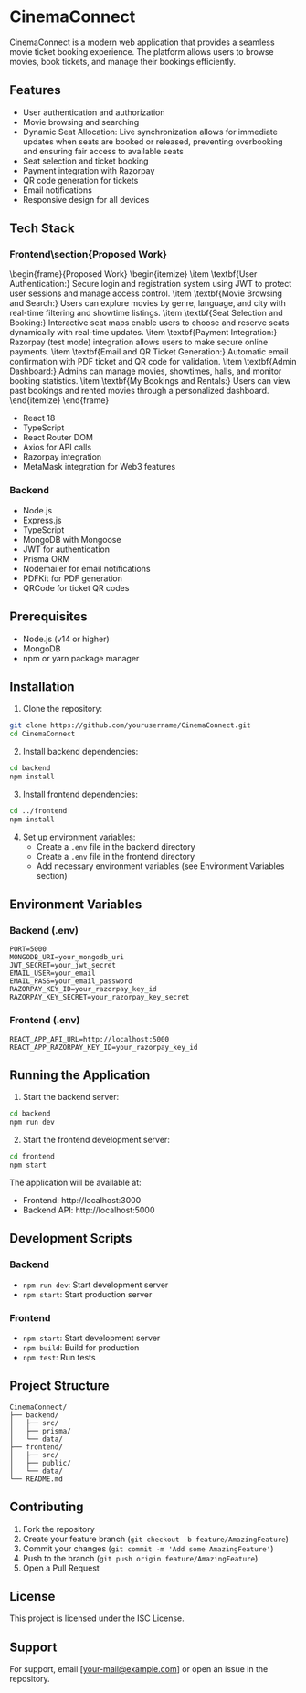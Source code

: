 # CinemaConnect

CinemaConnect is a modern web application that provides a seamless movie ticket booking experience. The platform allows users to browse movies, book tickets, and manage their bookings efficiently.

## Features

- User authentication and authorization
- Movie browsing and searching
- Dynamic Seat Allocation: Live synchronization allows for immediate updates when seats are booked or released, preventing overbooking and ensuring fair access to available seats
- Seat selection and ticket booking
- Payment integration with Razorpay
- QR code generation for tickets
- Email notifications
- Responsive design for all devices

## Tech Stack

### Frontend\section{Proposed Work}
\begin{frame}{Proposed Work}
\begin{itemize}
    \item \textbf{User Authentication:} Secure login and registration system using JWT to protect user sessions and manage access control.
    \item \textbf{Movie Browsing and Search:} Users can explore movies by genre, language, and city with real-time filtering and showtime listings.
    \item \textbf{Seat Selection and Booking:} Interactive seat maps enable users to choose and reserve seats dynamically with real-time updates.
    \item \textbf{Payment Integration:} Razorpay (test mode) integration allows users to make secure online payments.
    \item \textbf{Email and QR Ticket Generation:} Automatic email confirmation with PDF ticket and QR code for validation.
    \item \textbf{Admin Dashboard:} Admins can manage movies, showtimes, halls, and monitor booking statistics.
    \item \textbf{My Bookings and Rentals:} Users can view past bookings and rented movies through a personalized dashboard.
\end{itemize}
\end{frame}

- React 18
- TypeScript
- React Router DOM
- Axios for API calls
- Razorpay integration
- MetaMask integration for Web3 features

### Backend
- Node.js
- Express.js
- TypeScript
- MongoDB with Mongoose
- JWT for authentication
- Prisma ORM
- Nodemailer for email notifications
- PDFKit for PDF generation
- QRCode for ticket QR codes

## Prerequisites

- Node.js (v14 or higher)
- MongoDB
- npm or yarn package manager

## Installation

1. Clone the repository:
```bash
git clone https://github.com/yourusername/CinemaConnect.git
cd CinemaConnect
```

2. Install backend dependencies:
```bash
cd backend
npm install
```

3. Install frontend dependencies:
```bash
cd ../frontend
npm install
```

4. Set up environment variables:
   - Create a `.env` file in the backend directory
   - Create a `.env` file in the frontend directory
   - Add necessary environment variables (see Environment Variables section)

## Environment Variables

### Backend (.env)
```
PORT=5000
MONGODB_URI=your_mongodb_uri
JWT_SECRET=your_jwt_secret
EMAIL_USER=your_email
EMAIL_PASS=your_email_password
RAZORPAY_KEY_ID=your_razorpay_key_id
RAZORPAY_KEY_SECRET=your_razorpay_key_secret
```

### Frontend (.env)
```
REACT_APP_API_URL=http://localhost:5000
REACT_APP_RAZORPAY_KEY_ID=your_razorpay_key_id
```

## Running the Application

1. Start the backend server:
```bash
cd backend
npm run dev
```

2. Start the frontend development server:
```bash
cd frontend
npm start
```

The application will be available at:
- Frontend: http://localhost:3000
- Backend API: http://localhost:5000

## Development Scripts

### Backend
- `npm run dev`: Start development server
- `npm start`: Start production server

### Frontend
- `npm start`: Start development server
- `npm build`: Build for production
- `npm test`: Run tests

## Project Structure

```
CinemaConnect/
├── backend/
│   ├── src/
│   ├── prisma/
│   └── data/
├── frontend/
│   ├── src/
│   ├── public/
│   └── data/
└── README.md
```

## Contributing

1. Fork the repository
2. Create your feature branch (`git checkout -b feature/AmazingFeature`)
3. Commit your changes (`git commit -m 'Add some AmazingFeature'`)
4. Push to the branch (`git push origin feature/AmazingFeature`)
5. Open a Pull Request

## License

This project is licensed under the ISC License.

## Support

For support, email [your-mail@example.com] or open an issue in the repository. 
